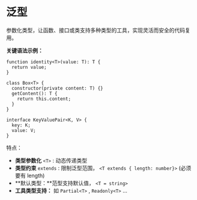 # 泛型

参数化类型，让函数、接口或类支持多种类型的工具，实现灵活而安全的代码复用。

**关键语法示例：**

```tsx
function identity<T>(value: T): T {
  return value;
}

class Box<T> {
  constructor(private content: T) {}
  getContent(): T {
    return this.content;
  }
}

interface KeyValuePair<K, V> {
  key: K;
  value: V;
}
```

特点：

- **类型参数化** `<T>` : 动态传递类型
- **类型约束** `extends` : 限制泛型范围， `<T extends { length: number}>` (必须要有 length)
- **默认类型：**范型支持默认值， `<T = string>`
- **工具类型支持：** 如 `Partial<T>` , `Readonly<T>` …